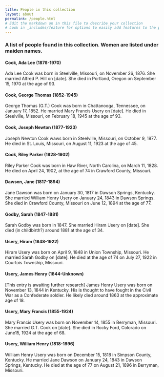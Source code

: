 ```yaml
---
title: People in this collection
layout: about
permalink: /people.html
# Edit the markdown on in this file to describe your collection
# Look in _includes/feature for options to easily add features to the page
---
```

### A list of people found in this collection. Women are listed under maiden names. 

#### Cook, Ada Lee (1876-1970)

Ada Lee Cook was born in Steelville, Missouri, on November 26, 1876. She married Alfred P. Hill on [date]. She died in Portland, Oregon on September 15, 1970 at the age of 93. 

#### Cook, George Thomas (1852-1945)

George Thomas (G.T.) Cook was born in Chattanooga, Tennessee, on January 17, 1852. He married Mary Francis Usery on [date]. He died in Steelville, Missouri, on February 18, 1945 at the age of 93. 

#### Cook, Joseph Newton (1877-1923)

Joseph Newton Cook waws born in Steelville, Missouri, on October 9, 1877. He died in St. Louis, Missouri, on August 11, 1923 at the age of 45. 

#### Cook, Riley Parker (1828-1902)

Riley Parker Cook was born in Haw River, North Carolina, on March 11, 1828. He died on April 24, 1902, at the age of 74 in Crawford County, Missouri. 

#### Dawson, Jane (1817-1894)

Jane Dawson was born on January 30, 1817 in Dawson Springs, Kentucky. She married William Henry Usery on January 24, 1843 in Dawson Springs. She died in Crawford County, Missouri on June 12, 1894 at the age of 77. 

#### Godby, Sarah (1847-1881)

Sarah Godby was born in 1847. She married Hiram Usery on [date]. She died (in childbirth?) around 1881 at the age of 34. 

#### Usery, Hiram (1848-1922)

Hiram Usery was born on April 9, 1848 in Union Township, Missouri. He married Sarah Godby on [date]. He died at the age of 74 on July 27, 1922 in Courtois Township, Missouri. 

#### Usery, James Henry (1844-Unknown)

[This entry is awaiting further research] James Henry Usery was born on November 13, 1844 in Kentucky. His is thought to have fought in the Civil War as a Confederate soldier. He likely died around 1863 at the approximate age of 18. 

#### Usery, Mary Francis (1855-1924)

Mary Francis Usery was born on November 14, 1855 in Berryman, Missouri. She married G.T. Cook on [date]. She died in Rocky Ford, Colorado on June15, 1924 at the age of 68. 

#### Usery, William Henry (1818-1896)

William Henry Usery was born on December 15, 1818 in Simpson County, Kentucky. He married Jane Dawson on January 24, 1843 in Dawson Springs, Kentucky. He died at the age of 77 on August 21, 1896 in Berryman, Missouri. 



